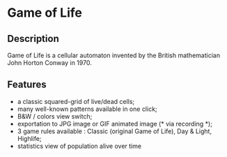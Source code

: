 # Game of Life

## Description
Game of Life is a cellular automaton invented by the British mathematician John Horton Conway in 1970.

## Features
* a classic squared-grid of live/dead cells;
* many well-known patterns available in one click;
* B&W / colors view switch;
* exportation to JPG image or GIF animated image (* via recording *);
* 3 game rules available : Classic (original Game of Life), Day & Light, Highlife;
* statistics view of population alive over time